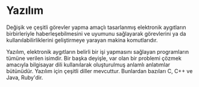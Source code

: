 # Yazılım

Değişik ve çeşitli görevler yapma amaçlı tasarlanmış elektronik aygıtların birbirleriyle haberleşebilmesini ve uyumunu sağlayarak görevlerini ya da kullanılabilirliklerini geliştirmeye yarayan makina komutlarıdır.

Yazılım, elektronik aygıtların belirli bir işi yapmasını sağlayan programların tümüne verilen isimdir. Bir başka deyişle, var olan bir problemi çözmek amacıyla bilgisayar dili kullanılarak oluşturulmuş anlamlı anlatımlar bütünüdür. Yazılım için çeşitli diller mevcuttur. Bunlardan bazıları C, C++ ve Java, Ruby'dir.

